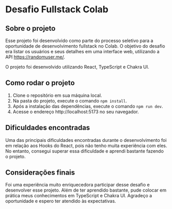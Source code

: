 # Desafio Fullstack Colab

## Sobre o projeto

Esse projeto foi desenvolvido como parte do processo seletivo para a oportunidade de desenvolvimento fullstack no Colab. O objetivo do desafio era listar os usuários e seus detalhes em uma interface web, utilizando a API https://randomuser.me/.

O projeto foi desenvolvido utilizando React, TypeScript e Chakra UI.

## Como rodar o projeto

1. Clone o repositório em sua máquina local.
2. Na pasta do projeto, execute o comando `npm install`.
3. Após a instalação das dependências, execute o comando `npm run dev`.
4. Acesse o endereço http://localhost:5173 no seu navegador.

## Dificuldades encontradas

Uma das principais dificuldades encontradas durante o desenvolvimento foi em relação aos Hooks do React, pois não tenho muita experiência com eles. No entanto, consegui superar essa dificuldade e aprendi bastante fazendo o projeto.

## Considerações finais

Foi uma experiência muito enriquecedora participar desse desafio e desenvolver esse projeto. Além de ter aprendido bastante, pude colocar em prática meus conhecimentos em TypeScript e Chakra UI. Agradeço a oportunidade e espero ter atendido às expectativas.
